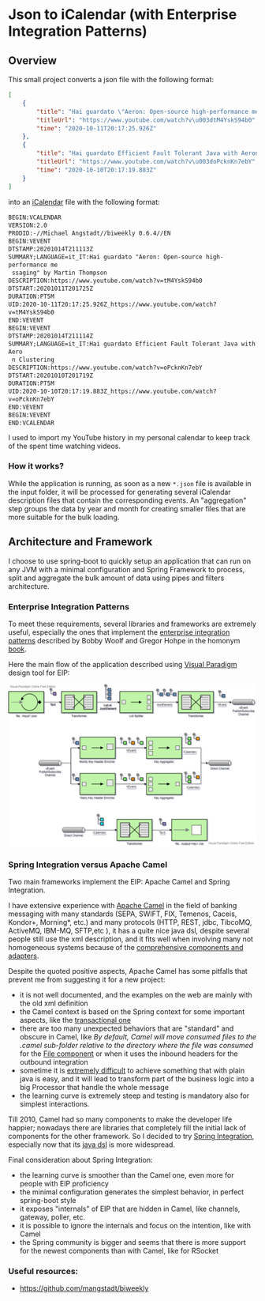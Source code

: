 # Json to iCalendar (with Enterprise Integration Patterns)

## Overview

This small project converts a json file with the following format:

```json
[
    {
        "title": "Hai guardato \"Aeron: Open-source high-performance messaging\" by Martin Thompson",
        "titleUrl": "https://www.youtube.com/watch?v\u003dtM4YskS94b0",
        "time": "2020-10-11T20:17:25.926Z"
    },
    {
        "title": "Hai guardato Efficient Fault Tolerant Java with Aeron Clustering",
        "titleUrl": "https://www.youtube.com/watch?v\u003doPcknKn7ebY",
        "time": "2020-10-10T20:17:19.883Z"
    }
]
```

into an [iCalendar](https://tools.ietf.org/html/rfc5545) file with the following format:

```icalendar
BEGIN:VCALENDAR
VERSION:2.0
PRODID:-//Michael Angstadt//biweekly 0.6.4//EN
BEGIN:VEVENT
DTSTAMP:20201014T211113Z
SUMMARY;LANGUAGE=it_IT:Hai guardato "Aeron: Open-source high-performance me
 ssaging" by Martin Thompson
DESCRIPTION:https://www.youtube.com/watch?v=tM4YskS94b0
DTSTART:20201011T201725Z
DURATION:PT5M
UID:2020-10-11T20:17:25.926Z_https://www.youtube.com/watch?v=tM4YskS94b0
END:VEVENT
BEGIN:VEVENT
DTSTAMP:20201014T211114Z
SUMMARY;LANGUAGE=it_IT:Hai guardato Efficient Fault Tolerant Java with Aero
 n Clustering
DESCRIPTION:https://www.youtube.com/watch?v=oPcknKn7ebY
DTSTART:20201010T201719Z
DURATION:PT5M
UID:2020-10-10T20:17:19.883Z_https://www.youtube.com/watch?v=oPcknKn7ebY
END:VEVENT
BEGIN:VEVENT
END:VCALENDAR
```

I used to import my YouTube history in my personal calendar to keep track of the spent time watching videos.

### How it works?

While the application is running, as soon as a new `*.json` file is available in the input folder, it will be processed for generating several iCalendar description files that contain the corresponding events. An "aggregation" step groups the data by year and month for creating smaller files that are more suitable for the bulk loading.

## Architecture and Framework

I choose to use spring-boot to quickly setup an application that can run on any JVM with a minimal configuration and Spring Framework to process, split and aggregate the bulk amount of data using pipes and filters architecture.

### Enterprise Integration Patterns

To meet these requirements, several libraries and frameworks are extremely useful, especially the ones that implement the [enterprise integration patterns](https://www.enterpriseintegrationpatterns.com/) described by Bobby Woolf and Gregor Hohpe in the homonym [book](https://www.amazon.com/o/asin/0321200683/ref=nosim/enterpriseint-20).

Here the main flow of the application described using [Visual Paradigm](https://online.visual-paradigm.com/diagrams/features/enterprise-integration-patterns-diagram-tool/) design tool for EIP:

![GitHub Logo](json-to-ical.png)

### Spring Integration versus Apache Camel

Two main frameworks implement the EIP: Apache Camel and Spring Integration.

I have extensive experience with [Apache Camel](https://camel.apache.org/) in the field of banking messaging with many standards (SEPA, SWIFT, FIX, Temenos, Caceis, Kondor+, Morning*, etc.) and many protocols (HTTP, REST, jdbc, TibcoMQ, ActiveMQ, IBM-MQ, SFTP,etc ), it has a quite nice java dsl, despite several people still use the xml description, and it fits well when involving many not homogeneous systems because of the [comprehensive components and adapters](https://camel.apache.org/components/latest/index.html).

Despite the quoted positive aspects, Apache Camel has some pitfalls that prevent me from suggesting it for a new project:
* it is not well documented, and the examples on the web are mainly with the old xml definition
* the Camel context is based on the Spring context for some important aspects, like the [transactional one](https://camel.apache.org/components/latest/eips/transactional-client.html)
* there are too many unexpected behaviors that are "standard" and obscure in Camel, like _By default, Camel will move consumed files to the .camel sub-folder relative to the directory where the file was consumed_ for the [File component](https://camel.apache.org/components/latest/file-component.html) or when it uses the inbound headers for the outbound integration
* sometime it is [extremely difficult](https://github.com/albertominetti/camel-retriable-route/blob/master/src/main/java/org/example/MainRouteBuilder.java) to achieve something that with plain java is easy, and it will lead to transform part of the business logic into a big Processor that handle the whole message
* the learning curve is extremely steep and testing is mandatory also for simplest interactions.

Till 2010, Camel had so many components to make the developer life happier; nowadays there are libraries that completely fill the initial lack of components for the other framework. So I decided to try [Spring Integration](https://spring.io/projects/spring-integration), especially now that its [java dsl](https://spring.io/blog/2014/12/01/spring-integration-java-dsl-pre-java-8-line-by-line-tutorial) is more widespread.

Final consideration about Spring Integration:
* the learning curve is smoother than the Camel one, even more for people with EIP proficiency
* the minimal configuration generates the simplest behavior, in perfect spring-boot style
* it exposes "internals" of EIP that are hidden in Camel, like channels, gateway, poller, etc.
* it is possible to ignore the internals and focus on the intention, like with Camel
* the Spring community is bigger and seems that there is more support for the newest components than with Camel, like for RSocket


### Useful resources:
 * https://github.com/mangstadt/biweekly